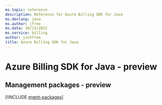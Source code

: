 ```yaml
---
ms.topic: reference
description: Reference for Azure Billing SDK for Java
ms.devlang: java
ms.author: jfree
ms.data: 10/13/2022
ms.service: billing
author: joshfree
title: Azure Billing SDK for Java
---
```

# Azure Billing SDK for Java - preview

## Management packages - preview
[!INCLUDE [mgmt-packages](billing-mgmt-index.md)]